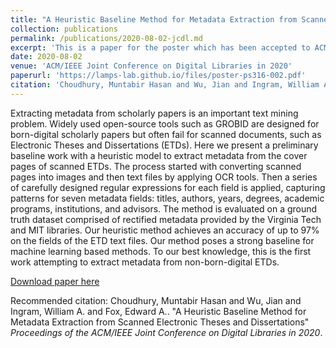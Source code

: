 ```yaml
---
title: "A Heuristic Baseline Method for Metadata Extraction from Scanned Electronic Theses and Dissertations"
collection: publications
permalink: /publications/2020-08-02-jcdl.md
excerpt: 'This is a paper for the poster which has been accepted to ACM/IEEE Joint Conference on Digital Libraries 2020 and recieved **Best Poster Award Honorable Mention**.'
date: 2020-08-02
venue: 'ACM/IEEE Joint Conference on Digital Libraries in 2020'
paperurl: 'https://lamps-lab.github.io/files/poster-ps316-002.pdf'
citation: 'Choudhury, Muntabir Hasan and Wu, Jian and Ingram, William A. and Fox, Edward A.. &quot;A Heuristic Baseline Method for Metadata Extraction from Scanned Electronic Theses and Dissertations.&quot; <i>Proceedings of the ACM/IEEE Joint Conference on Digital Libraries in 2020</i>.'
---
```

Extracting metadata from scholarly papers is an important text mining problem. Widely used open-source tools such as GROBID are designed for born-digital scholarly papers but often fail for scanned documents, such as Electronic Theses and Dissertations (ETDs). Here we present a preliminary baseline work with a heuristic model to extract metadata from the cover pages of scanned ETDs. The process started with converting scanned pages into images and then text files by applying OCR tools. Then a series of carefully designed regular expressions for each field is applied, capturing patterns for seven metadata fields: titles, authors, years, degrees, academic programs, institutions, and advisors. The method is evaluated on a ground truth dataset comprised of rectified metadata provided by the Virginia Tech and MIT libraries. Our heuristic method achieves an accuracy of up to 97% on the fields of the ETD text files. Our method poses a strong baseline for machine learning based methods. To our best knowledge, this is the first work attempting to extract metadata from non-born-digital ETDs.

[Download paper here](https://lamps-lab.github.io/files/poster-ps316-002.pdf)

Recommended citation: Choudhury, Muntabir Hasan and Wu, Jian and Ingram, William A. and Fox, Edward A.. "A Heuristic Baseline Method for Metadata Extraction from Scanned Electronic Theses and Dissertations" <i>Proceedings of the ACM/IEEE Joint Conference on Digital Libraries in 2020</i>.